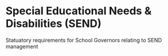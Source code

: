 # Special Educational Needs & Disabilities (SEND)
Statuatory requirements for School Governors relating to SEND management
